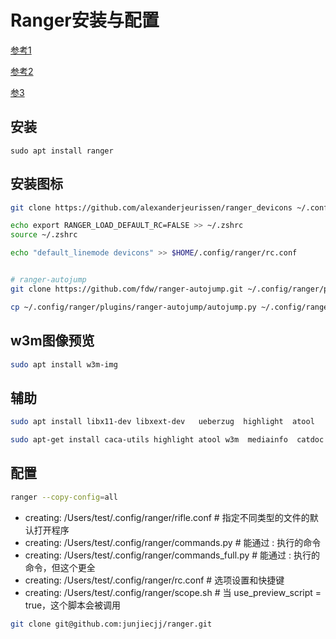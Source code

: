 # Ranger安装与配置



[参考1](https://eonun.com/posts/c9854b1/)

[参考2](https://www.cnblogs.com/devilmaycry812839668/p/15950982.html)

[参3](https://www.zssnp.top/2021/06/03/ranger/)





## 安装



`sudo apt install ranger`








## 安装图标

```bash
git clone https://github.com/alexanderjeurissen/ranger_devicons ~/.config/ranger/plugins/ranger_devicons

echo export RANGER_LOAD_DEFAULT_RC=FALSE >> ~/.zshrc
source ~/.zshrc

echo "default_linemode devicons" >> $HOME/.config/ranger/rc.conf


# ranger-autojump
git clone https://github.com/fdw/ranger-autojump.git ~/.config/ranger/plugins/ranger-autojump

cp ~/.config/ranger/plugins/ranger-autojump/autojump.py ~/.config/ranger/plugins

```





##  w3m图像预览

```bash
sudo apt install w3m-img


```





##  辅助

```bash
sudo apt install libx11-dev libxext-dev   ueberzug  highlight  atool 

sudo apt-get install caca-utils highlight atool w3m  mediainfo  catdoc docx2txt xlsx2csv w3m-img compton  poppler-utils  elinks pdftotext ffmpegthumbnailer
```

## 配置

```bash
ranger --copy-config=all
```

+ creating: /Users/test/.config/ranger/rifle.conf                   # 指定不同类型的文件的默认打开程序
+ creating: /Users/test/.config/ranger/commands.py          # 能通过 : 执行的命令
+ creating: /Users/test/.config/ranger/commands_full.py    # 能通过 : 执行的命令，但这个更全
+ creating: /Users/test/.config/ranger/rc.conf                      # 选项设置和快捷键
+ creating: /Users/test/.config/ranger/scope.sh                   # 当 use_preview_script = true，这个脚本会被调用



```bash
git clone git@github.com:junjiecjj/ranger.git 
```
